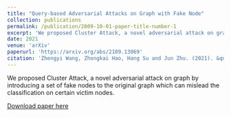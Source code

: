 ```yaml
---
title: "Query-based Adversarial Attacks on Graph with Fake Node"
collection: publications
permalink: /publication/2009-10-01-paper-title-number-1
excerpt: 'We proposed Cluster Attack, a novel adversarial attack on graph by introducing a set of fake nodes to the original graph which can mislead the classification on certain victim nodes.'
date: 2021
venue: 'arXiv'
paperurl: 'https://arxiv.org/abs/2109.13069'
citation: 'Zhengyi Wang, Zhongkai Hao, Hang Su and Jun Zhu. (2021). &quot;Query-based Adversarial Attacks on Graph with Fake Node.&quot; <i>arXiv</i>.'
---
```

We proposed Cluster Attack, a novel adversarial attack on graph by introducing a set of fake nodes to the original graph which can mislead the classification on certain victim nodes.

[Download paper here](https://arxiv.org/pdf/2109.13069.pdf)

